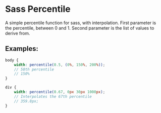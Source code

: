# Sass Percentile
A simple percentile function for sass, with interpolation. First parameter is the percentile, between 0 and 1. Second parameter is the list of values to derive from.

## Examples:

```scss
body {
    width: percentile(0.5, (0%, 150%, 200%));
    // 50th percentile
    // 150%
}

div {
    width: percentile(0.67, 0px 30px 1000px);
    // Interpolates the 67th percentile
    // 359.8px;
}
```